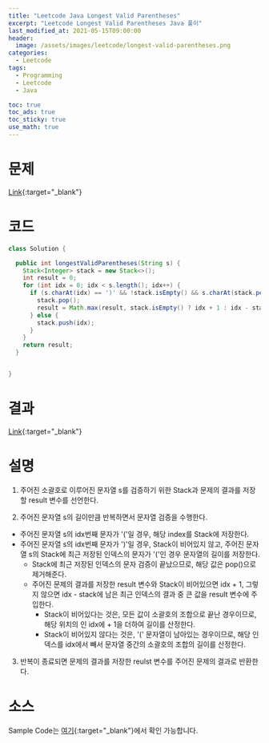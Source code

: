 ```yaml
---
title: "Leetcode Java Longest Valid Parentheses"
excerpt: "Leetcode Longest Valid Parentheses Java 풀이"
last_modified_at: 2021-05-15T09:00:00
header:
  image: /assets/images/leetcode/longest-valid-parentheses.png
categories:
  - Leetcode
tags:
  - Programming
  - Leetcode
  - Java

toc: true
toc_ads: true
toc_sticky: true
use_math: true
---
```

# 문제
[Link](https://leetcode.com/problems/longest-valid-parentheses/){:target="_blank"}

# 코드
```java
class Solution {

  public int longestValidParentheses(String s) {
    Stack<Integer> stack = new Stack<>();
    int result = 0;
    for (int idx = 0; idx < s.length(); idx++) {
      if (s.charAt(idx) == ')' && !stack.isEmpty() && s.charAt(stack.peek()) == '(') {
        stack.pop();
        result = Math.max(result, stack.isEmpty() ? idx + 1 : idx - stack.peek());
      } else {
        stack.push(idx);
      }
    }
    return result;
  }


}
```

# 결과
[Link](https://leetcode.com/submissions/detail/493237946/){:target="_blank"}

# 설명
1. 주어진 소괄호로 이루어진 문자열 s를 검증하기 위한 Stack과 문제의 결과를 저장할 result 변수를 선언한다.

2. 주어진 문자열 s의 길이만큼 반복하면서 문자열 검증을 수행한다.
  - 주어진 문자열 s의 idx번째 문자가 '('일 경우, 해당 index를 Stack에 저장한다.
  - 주어진 문자열 s의 idx번째 문자가 ')'일 경우, Stack이 비어있지 않고, 주어진 문자열 s의 Stack에 최근 저장된 인덱스의 문자가 '('인 경우 문자열의 길이를 저장한다.
    - Stack에 최근 저장된 인덱스의 문자 검증이 끝났으므로, 해당 값은 pop()으로 제거해준다.
    - 주어진 문제의 결과를 저장한 result 변수와 Stack이 비어있으면 idx + 1, 그렇지 않으면 idx - stack에 남은 최근 인덱스의 결과 중 큰 값을 result 변수에 주입한다.
      - Stack이 비어있다는 것은, 모든 값이 소괄호의 조합으로 끝난 경우이므로, 해당 위치의 인 idx에 + 1을 더하여 길이를 산정한다.
      - Stack이 비어있지 않다는 것은, '(' 문자열이 남아있는 경우이므로, 해당 인덱스를 idx에서 빼서 문자열 중간의 소괄호의 조합의 길이를 산정한다.

3. 반복이 종료되면 문제의 결과를 저장한 reulst 변수를 주어진 문제의 결과로 반환한다.

# 소스
Sample Code는 [여기](https://github.com/GracefulSoul/leetcode/blob/master/src/main/java/gracefulsoul/problems/LongestValidParentheses.java){:target="_blank"}에서 확인 가능합니다.